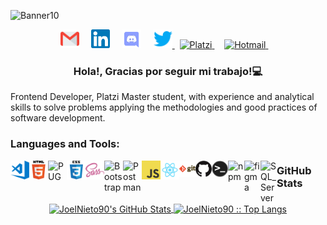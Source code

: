 ![Banner10](https://user-images.githubusercontent.com/47133518/100395654-58f09c00-3007-11eb-9f93-d7aac3e62078.PNG)

<p align="center">
 <a href="mailto:versusjoel@gmail.com"><img src="https://github.com/deut-erium/deut-erium/blob/master/assets/gmail.svg" width="30px" alt="mail"></a> &nbsp; &nbsp;
  <a href="https://www.linkedin.com/in/joel-nieto-gomez/"><img src="https://github.com/deut-erium/deut-erium/blob/master/assets/linkedin.svg" width="30px" alt="LinkedIn"></a> &nbsp; &nbsp;
 <a href="https://discord.com/users/Joel Nieto Gómez[C5]#3203"><img src="https://github.com/deut-erium/deut-erium/blob/master/assets/discord.svg" width="30px" alt="LinkedIn"></a> &nbsp; &nbsp;
  <a href="https://twitter.com/JoelNieto90"><img src="https://github.com/deut-erium/deut-erium/blob/master/assets/twitter.svg" width="30px" alt="Twitter">     </a> &nbsp; 
  <a href="https://platzi.com/@JoelNieto"><img src="https://static.platzi.com/mf-live/image/isotipoPlatzi-442ccc1186a9806e18c9889cc301ffe1.png" width="30px" alt="Platzi">     </a> &nbsp; &nbsp;
  <a href="mailto:joenieto90@hotmail.com"><img src="https://upload.wikimedia.org/wikipedia/commons/thumb/4/48/Outlook.com_icon.svg/1014px-Outlook.com_icon.svg.png" width="30px" alt="Hotmail">     </a> &nbsp; &nbsp;
  


<h3 align="center">Hola!, Gracias por seguir mi trabajo!💻</h3>
<p>Frontend Developer, Platzi Master student, with experience and analytical skills to solve problems applying the methodologies and good practices of software development.</p>

### Languages and Tools:

<div>
  <img align="left" alt="Visual Studio Code" width="30px" src="https://raw.githubusercontent.com/github/explore/80688e429a7d4ef2fca1e82350fe8e3517d3494d/topics/visual-studio-code/visual-studio-code.png" />
  <img align="left" alt="HTML5" width="30px" src="https://raw.githubusercontent.com/github/explore/80688e429a7d4ef2fca1e82350fe8e3517d3494d/topics/html/html.png" />
  <img align="left" alt="PUG" width="30px" src="https://manzdev.github.io/frontend-el-lado-oscuro/img/pug.png" />
  <img align="left" alt="CSS3" width="30px" src="https://raw.githubusercontent.com/github/explore/80688e429a7d4ef2fca1e82350fe8e3517d3494d/topics/css/css.png" />
  <img align="left" alt="Sass" width="30px" src="https://raw.githubusercontent.com/github/explore/80688e429a7d4ef2fca1e82350fe8e3517d3494d/topics/sass/sass.png" />
  <img align="left" alt="Bootstrap" width="30px" src="https://img.icons8.com/color/48/000000/bootstrap.png" />
  <img align="left" alt="Postman" width="30px" src="https://res-1.cloudinary.com/crunchbase-production/image/upload/c_lpad,f_auto,q_auto:eco/z8zb2smxpm2idu5anl2h" />
  <img align="left" alt="JavaScript" width="30px" src="https://raw.githubusercontent.com/github/explore/80688e429a7d4ef2fca1e82350fe8e3517d3494d/topics/javascript/javascript.png" />
  <img align="left" alt="React" width="30px" src="https://raw.githubusercontent.com/github/explore/80688e429a7d4ef2fca1e82350fe8e3517d3494d/topics/react/react.png" />
  <img align="left" alt="Git" width="26px" src="https://raw.githubusercontent.com/github/explore/80688e429a7d4ef2fca1e82350fe8e3517d3494d/topics/git/git.png" />
  <img align="left" alt="GitHub" width="26px" src="https://raw.githubusercontent.com/github/explore/78df643247d429f6cc873026c0622819ad797942/topics/github/github.png" />
  <img align="left" alt="Terminal" width="26px" src="https://raw.githubusercontent.com/github/explore/80688e429a7d4ef2fca1e82350fe8e3517d3494d/topics/terminal/terminal.png" />
  <img align="left" alt="npm" width="26px" src="https://img.icons8.com/color/48/000000/npm.png"/>
  <img align="left" alt="figma" width="26px" src="https://img.icons8.com/windows/32/000000/figma.png"/>
  <img align="left" alt="SQL_Server" width="26px" src="https://img.icons8.com/color/452/microsoft-sql-server.png"/>
</div>


<h3>GitHub Stats</h3>
<div align="center">
  <a href="https://github.com/JoelNieto90">
  <img align="center" src="https://github-readme-stats.vercel.app/api?username=JoelNieto90&count_private=true&show_icons=true&line_height=27&theme=synthwave" alt="JoelNieto90's GitHub Stats"/>
</a>
<a href="https://github.com/JoelNieto90">
  <img align="center" src="https://github-readme-stats.vercel.app/api/top-langs/?username=JoelNieto90&langs_count=10&theme=synthwave&layout=compact" alt="JoelNieto90 :: Top Langs" />
</a>
</div>

<!--
**JoelNieto90/JoelNieto90** is a ✨ _special_ ✨ repository because its `README.md` (this file) appears on your GitHub profile.


<h2 align="center">Repositories</h2>

<a href="https://github.com/MasterSoundC5/MasterSoundFrontend">
  <img align="left" src="https://github-readme-stats.vercel.app/api/pin/?username=MasterSoundC5&repo=MasterSoundC5/MasterSoundFrontend&cache_seconds=86400&theme=synthwave" />
</a>

<a href="https://github.com/CentralDevelop/social_job_frontend">
  <img align="left" src="https://github-readme-stats.vercel.app/api/pin/?username=JoelNieto90&repo=CentralDevelop/social_job_frontend&cache_seconds=86400&theme=synthwave" />
</a>

<a href="https://github.com/JoelNieto90/API_Pokemon_V3">
  <img align="left" src="https://github-readme-stats.vercel.app/api/pin/?username=JoelNieto90&repo=API_Pokemon_V3&cache_seconds=86400&theme=synthwave" />
</a>

<a href="https://github.com/JoelNieto90/API_GitHub_V2">
  <img align="left" src="https://github-readme-stats.vercel.app/api/pin/?username=JoelNieto90&repo=API_GitHub_V2&cache_seconds=86400&theme=synthwave" />
</a>

<a href="https://github.com/JoelNieto90/API_Rick_and_Morty">
  <img align="left" src="https://github-readme-stats.vercel.app/api/pin/?username=JoelNieto90&repo=API_Rick_and_Morty&cache_seconds=86400&theme=synthwave" />
</a>

<a href="https://github.com/JoelNieto90/Navidad-WebSite">
  <img align="left" src="https://github-readme-stats.vercel.app/api/pin/?username=JoelNieto90&repo=Navidad-WebSite&cache_seconds=86400&theme=synthwave" />
</a>
<!--

-->
